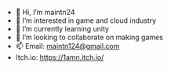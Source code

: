 - 👋 Hi, I’m maintn24
- 👀 I’m interested in game and cloud industry
- 🌱 I’m currently learning unity
- 💞️ I’m looking to collaborate on making games
- 📫 Email: maintn124@gmail.com
- Itch.io: https://1amn.itch.io/
<!---
coolmeap/coolmeap is a ✨ special ✨ repository because its `README.md` (this file) appears on your GitHub profile.
You can click the Preview link to take a look at your changes.
--->
